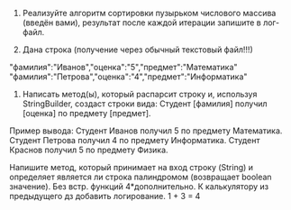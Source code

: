 1. Реализуйте алгоритм сортировки пузырьком числового массива (введён вами),
результат после каждой итерации запишите в лог-файл.

2. Дана строка (получение через обычный текстовый файл!!!)

"фамилия":"Иванов","оценка":"5","предмет":"Математика"
"фамилия":"Петрова","оценка":"4","предмет":"Информатика"

1. Написать метод(ы), который распарсит строку и, используя StringBuilder, создаст строки вида:
Студент [фамилия] получил [оценка] по предмету [предмет].

Пример вывода:
Студент Иванов получил 5 по предмету Математика.
Студент Петрова получил 4 по предмету Информатика.
Студент Краснов получил 5 по предмету Физика.

Напишите метод, который принимает на вход строку (String) и определяет является ли строка палиндромом (возвращает boolean значение). Без встр. функций
4*дополнительно. К калькулятору из предыдущего дз добавить логирование.
1 + 3 = 4
